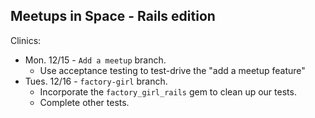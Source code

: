 ## Meetups in Space - Rails edition

Clinics:

* Mon. 12/15 - `Add a meetup` branch.
  - Use acceptance testing to test-drive the "add a meetup feature"
* Tues. 12/16 - `factory-girl` branch.
  - Incorporate the `factory_girl_rails` gem to clean up our tests.
  - Complete other tests.
